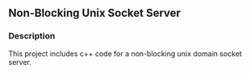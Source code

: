 ## Non-Blocking Unix Socket Server

### Description

This project includes c++ code for a non-blocking unix domain socket server.
